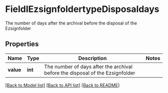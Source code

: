 # FieldIEzsignfoldertypeDisposaldays

The number of days after the archival before the disposal of the Ezsignfolder

## Properties
Name | Type | Description | Notes
------------ | ------------- | ------------- | -------------
**value** | **int** | The number of days after the archival before the disposal of the Ezsignfolder | 

[[Back to Model list]](../README.md#documentation-for-models) [[Back to API list]](../README.md#documentation-for-api-endpoints) [[Back to README]](../README.md)


